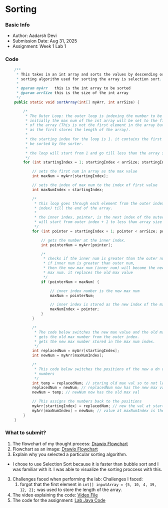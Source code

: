 # Sorting

### Basic Info
- Author: Aadarsh Devi
- Submission Date: Aug 31, 2025
- Assignment: Week 1 Lab 1

### Code
```java
    /**
     * This takes in an int array and sorts the values by descending order. The
     * sorting algorithm used for sorting the array is selection sort.
     *
     * @param myArr   this is the int array to be sorted
     * @param arrSize this is the size of the int array
     */
    public static void sortArray(int[] myArr, int arrSize) {

        /*
         * The Outer Loop: the outer loop is indexing the number to be replaced
         * initially the max num of the int array will be set to the first element
         * of the array (This is not the first element in the array but the second
         * as the first stores the length of the array).
         *
         * the starting index for the loop is 1. it contains the first element to
         * be sorted by the sorter.
         *
         * the loop will start from 1 and go till less than the array size
         */
        for (int startingIndex = 1; startingIndex < arrSize; startingIndex++) {

            // sets the first num in array as the max value
            int maxNum = myArr[startingIndex];

            // sets the index of max num to the index of first value
            int maxNumIndex = startingIndex;

            /*
             * this loop goes through each element from the outer index (outer loop
             * index) till the end of the array.
             *
             * the inner index, pointer, is the next index of the outer index so it
             * will start from outer index + 1 to less than array size
             */
            for (int pointer = startingIndex + 1; pointer < arrSize; pointer++) {

                // gets the number at the inner index.
                int pointerNum = myArr[pointer];

                /*
                 * checks if the inner num is greater than the outer num
                 * if inner num is greater than outer num,
                 * then the new max num (inner num) will become the new
                 * max num. it replaces the old max value
                 */
                if (pointerNum > maxNum) {

                    // inner index number is the new max num
                    maxNum = pointerNum;

                    // inner index is stored as the new index of the max value
                    maxNumIndex = pointer;
                }
            }

            /*
             * The code below switches the new max value and the old max value
             * gets the old max number from the outer index.
             * gets the new max number stored in the max num index.
             */
            int replacedNum = myArr[startingIndex];
            int newNum = myArr[maxNumIndex];

            /*
             * This code below switches the positions of the new a dn old max
             * numbers
             */
            int temp = replacedNum; // storing old max val so to not lose it
            replacedNum = newNum; // replacedNum now has the new max val
            newNum = temp; // newNum now has the old max val

            // This assigns the numbers back to the positions
            myArr[startingIndex] = replacedNum; // new the val at startingIndex is the new max val
            myArr[maxNumIndex] = newNum; // value at maxNumIndex is the old max val
        }
    }
```
### What to submit?
1. The flowchart of my thought process: [Drawio Flowchart](sorting.drawio)
1. Flowchart as an image: [Drawio Flowchart](sorting_flowchart.png)
2. Explain why you selected a particular sorting algorithm.
 - I chose to use Selection Sort because it is faster than bubble sort and I was
   familiar with it. I was able to visualize the sorting proccess with this.
3. Challenges faced when performing the lab: Challenges I faced:
     1. forgot that the first element in ```int[] inputArray = {5, 10, 4, 39, 12, 2};``` was used
        to store the length of the array.
4. The video explaining the code: [Video File](word_frequency_video.mp4)
5. The code for the assignment: [Lab Java Code](WordFrequency.java)
